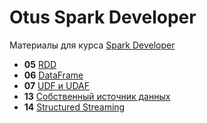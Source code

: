 # Otus Spark Developer

Материалы для курса [Spark Developer](https://otus.ru/lessons/spark/)

- **05** [RDD](lesson-05)
- **06** [DataFrame](lesson-06)
- **07** [UDF и UDAF](lesson-07)
- **13** [Собственный источник данных](lesson-13)
- **14** [Structured Streaming](lesson-14)
